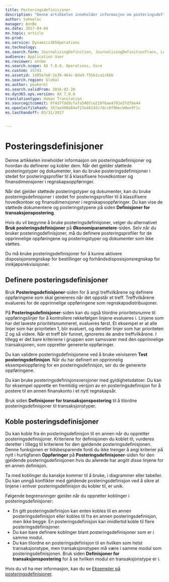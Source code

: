 ```yaml
---
title: Posteringsdefinisjoner
description: "Denne artikkelen inneholder informasjon om posteringsdefinisjoner og hvordan du definerer og kobler dem. Når det gjelder støttede posteringstyper og dokumenter, kan du bruke posteringsdefinisjoner i stedet for posteringsprofiler til å klassifisere hovedkontoer og finansdimensjoner i regnskapsoppføringer."
author: twheeloc
manager: AnnBe
ms.date: 2017-04-04
ms.topic: article
ms.prod: 
ms.service: Dynamics365Operations
ms.technology: 
ms.search.form: JournalizingDefinition, JournalizingDefinitionTrans, LedgerParameters
audience: Application User
ms.reviewer: annbe
ms.search.scope: AX 7.0.0, Operations, Core
ms.custom: 15741
ms.assetid: 1495e7e0-2e39-464c-8da9-f55b1ca1c6bb
ms.search.region: Global
ms.author: peakerbl
ms.search.validFrom: 2016-02-28
ms.dyn365.ops.version: AX 7.0.0
translationtype: Human Translation
ms.sourcegitcommit: 9f4d7fdd8cfa7a540fce219f6ae4792e57dfbe44
ms.openlocfilehash: 357ae498e84ef27e46142c7dcc0f90ecb0ee9f1c
ms.lasthandoff: 03/31/2017


---
```


# <a name="posting-definitions"></a>Posteringsdefinisjoner

Denne artikkelen inneholder informasjon om posteringsdefinisjoner og hvordan du definerer og kobler dem. Når det gjelder støttede posteringstyper og dokumenter, kan du bruke posteringsdefinisjoner i stedet for posteringsprofiler til å klassifisere hovedkontoer og finansdimensjoner i regnskapsoppføringer.

Når det gjelder støttede posteringstyper og dokumenter, kan du bruke posteringsdefinisjoner i stedet for posteringsprofiler til å klassifisere hovedkontoer og finansdimensjoner i regnskapsoppføringer. Du kan vise de støttede dokumentene og posteringstypene på siden **Definisjoner for transaksjonspostering**. 

Hvis du vil begynne å bruke posteringsdefinisjoner, velger du alternativet **Bruk posteringsdefinisjoner** på **Økonomiparametere**-siden. Selv når du bruker posteringsdefinisjoner, må du definere posteringsprofiler for de opprinnelige oppføringene og posteringstyper og dokumenter som ikke støttes. 

Du må bruke posteringsdefinisjoner for å kunne aktivere disposisjonsregnskap for bestillinger og forhåndsdisposisjonsregnskap for innkjøpsrekvisisjoner.

## <a name="defining-posting-definitions"></a>Definere posteringsdefinisjoner
Bruk **Posteringsdefinisjoner**-siden for å angi treffvilkårene og definere oppføringene som skal genereres når det oppstår et treff. Treffvilkårene evalueres for de opprinnelige oppføringene som regnskapsdistribusjoner. 

På **Posteringsdefinisjoner**-siden kan du også tilordne prioritetsnumre til oppføringslinjer for å kontrollere rekkefølgen linjene evalueres i. Linjene som har det laveste prioritetsnummeret, evalueres først. Et eksempel er at alle linjer som har prioriteten 1, blir evaluert, og deretter linjer som har prioriteten 2 og så videre. Når et treff blir funnet, ignoreres de andre treffvilkårene. I tillegg er det bare kriteriene i gruppen som samsvarer med den opprinnelige transaksjonen, som oppretter genererte oppføringer. 

Du kan validere posteringsdefinisjonene ved å bruke veiviseren **Test posteringsdefinisjon**. Når du har definert en opprinnelig eksempeloppføring for en posteringsdefinisjon, ser du de genererte oppføringene. 

Du kan bruke posteringsdefinisjonsversjoner med gyldighetsdatoer. Du kan for eksempel opprette en fremtidig versjon av en posteringsdefinisjon for å postere til en annen finanskonto i et nytt regnskapsår. 

Bruk siden **Definisjoner for transaksjonspostering** til å tilordne posteringsdefinisjoner til transaksjonstyper.

## <a name="linking-posting-definitions"></a>Koble posteringsdefinisjoner
Du kan koble fra én posteringsdefinisjon til en annen når du oppretter posteringsdefinisjoner. Kriteriene for definisjonen du koblet til, vurderes deretter i tillegg til kriteriene for den gjeldende posteringsdefinisjonen. Denne funksjonen er tidsbesparende fordi du ikke trenger å angi kriterier på nytt i hurtigfanen **Oppføringer** på **Posteringsdefinisjoner**-siden for den gjeldende posteringsdefinisjonen hvis du allerede har angitt disse linjene for en annen definisjon. 

Ta med koblinger du kanskje kommer til å bruke, i diagrammer eller tabeller. Du kan unngå konflikter med gjeldende posteringsdefinisjon ved å sikre at linjene i enhver posteringsdefinisjon du kobler til, er unik. 

Følgende begrensninger gjelder når du oppretter koblinger i posteringsdefinisjoner:

-   En gitt posteringsdefinisjon kan enten kobles til en annen posteringsdefinisjon eller kobles til fra en annen posteringsdefinisjon, men ikke begge. En posteringsdefinisjon kan imidlertid koble til flere posteringsdefinisjoner.
-   Du kan bare definere koblinger blant posteringsdefinisjoner som er i samme modul.
-   Du kan tilordne en posteringsdefinisjon til en hvilken som helst transaksjonstype, men transaksjonstypen må være i samme modul som posteringsdefinisjonen. Bruk siden **Definisjoner for transaksjonspostering** for å se hvilken modul en transaksjonstype er i.


Hvis du vil ha mer informasjon, kan du se [Eksempler på posteringsdefinisjoner](/general-ledger/example-posting-definitions.md). 

